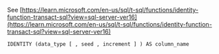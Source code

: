 See [https://learn.microsoft.com/en-us/sql/t-sql/functions/identity-function-transact-sql?view=sql-server-ver16](https://learn.microsoft.com/en-us/sql/t-sql/functions/identity-function-transact-sql?view=sql-server-ver16)
```
IDENTITY (data_type [ , seed , increment ] ) AS column_name
```
